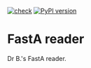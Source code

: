 [![check](https://github.com/retospect/bfasta/actions/workflows/check.yml/badge.svg)](https://github.com/retospect/bfasta/actions/workflows/check.yml)
[![PyPI version](https://badge.fury.io/py/bfasta.svg)](https://badge.fury.io/py/bfasta)

# FastA reader

Dr B.'s FastA reader.

